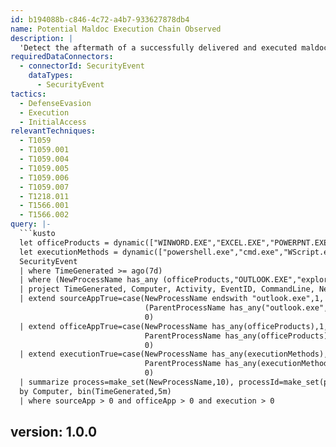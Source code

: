 ```yaml
---
id: b194088b-c846-4c72-a4b7-933627878db4
name: Potential Maldoc Execution Chain Observed
description: |
  'Detect the aftermath of a successfully delivered and executed maldoc (Microsoft Office). Indicates an Office document was opened from an email or download/link, spawned a suspicious execution, and attempted to execute code via common Windows binaries.'
requiredDataConnectors:
  - connectorId: SecurityEvent
    dataTypes:
      - SecurityEvent
tactics:
  - DefenseEvasion
  - Execution
  - InitialAccess
relevantTechniques:
  - T1059
  - T1059.001
  - T1059.004
  - T1059.005
  - T1059.006
  - T1059.007
  - T1218.011
  - T1566.001
  - T1566.002
query: |-
  ```kusto
  let officeProducts = dynamic(["WINWORD.EXE","EXCEL.EXE","POWERPNT.EXE","MSACCESS.EXE","VISIO.EXE","WINPROJ.EXE"]);
  let executionMethods = dynamic(["powershell.exe","cmd.exe","WScript.exe","rundll32.exe","cscript.exe","wmic.exe","mshta.exe","msiexec.exe"]);
  SecurityEvent
  | where TimeGenerated >= ago(7d)
  | where (NewProcessName has_any (officeProducts,"OUTLOOK.EXE","explorer.exe",executionMethods) or ParentProcessName has_any (officeProducts,"OUTLOOK","explorer",executionMethods))
  | project TimeGenerated, Computer, Activity, EventID, CommandLine, NewProcessName, processId = tolong(NewProcessId), ParentProcessName, parentProcessId = tolong(ProcessId)
  | extend sourceAppTrue=case(NewProcessName endswith "outlook.exe",1,
                              (ParentProcessName has_any("outlook.exe","explorer.exe") and NewProcessName has_any(officeProducts)),1,
                              0)
  | extend officeAppTrue=case(NewProcessName has_any(officeProducts),1,
                              ParentProcessName has_any(officeProducts),1,
                              0)
  | extend executionTrue=case(NewProcessName has_any(executionMethods),1,
                              ParentProcessName has_any(executionMethods),1,
                              0)
  | summarize process=make_set(NewProcessName,10), processId=make_set(processId,10), parentProcess=make_set(ParentProcessName,10),parentProcessId=make_set(parentProcessId,10), sourceApp=sum(sourceAppTrue), officeApp=sum(officeAppTrue), execution=sum(executionTrue)
  by Computer, bin(TimeGenerated,5m)
  | where sourceApp > 0 and officeApp > 0 and execution > 0
  ```
version: 1.0.0
---
```


